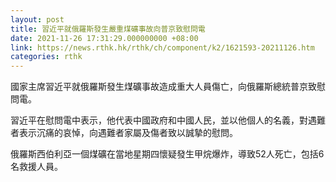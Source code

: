 ```yaml
---
layout: post
title: 習近平就俄羅斯發生嚴重煤礦事故向普京致慰問電
date: 2021-11-26 17:31:29.000000000 +08:00
link: https://news.rthk.hk/rthk/ch/component/k2/1621593-20211126.htm
categories: rthk
---
```


國家主席習近平就俄羅斯發生煤礦事故造成重大人員傷亡，向俄羅斯總統普京致慰問電。

習近平在慰問電中表示，他代表中國政府和中國人民，並以他個人的名義，對遇難者表示沉痛的哀悼，向遇難者家屬及傷者致以誠摯的慰問。

俄羅斯西伯利亞一個煤礦在當地星期四懷疑發生甲烷爆炸，導致52人死亡，包括6名救援人員。
